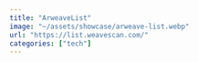 ```yaml
---
title: "ArweaveList"
image: "~/assets/showcase/arweave-list.webp"
url: "https://list.weavescan.com/"
categories: ["tech"]
---
```

